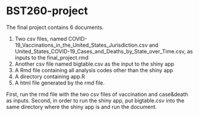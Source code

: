 # BST260-project
The final project contains 6 documents.
1. Two csv files, named COVID-19_Vaccinations_in_the_United_States_Jurisdiction.csv and United_States_COVID-19_Cases_and_Deaths_by_State_over_Time.csv, as inputs to the final_project.rmd
2. Another csv file named bigtable.csv as the input to the shiny app
3. A Rmd file containing all analysis codes other than the shiny app
4. A directory containing app.R
5. A html file generated by the rmd file.

First, run the rmd file with the two csv files of vaccination and case&death as inputs. 
Second, in order to run the shiny app, put bigtable.csv into the same directory where the shiny app is and run the document.
